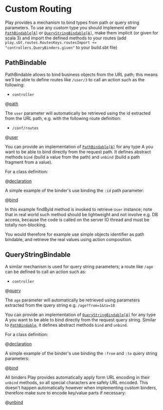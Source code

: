<!--- Copyright (C) from 2022 The Play Framework Contributors <https://github.com/playframework>, 2011-2021 Lightbend Inc. <https://www.lightbend.com> -->

# Custom Routing

Play provides a mechanism to bind types from path or query string parameters. To use any custom type you should implement either [`PathBindable[A]`](api/scala/play/api/mvc/PathBindable.html)  or [`QueryStringBindable[A]`](api/scala/play/api/mvc/QueryStringBindable.html), make them implicit (or given for scala 3) and import the defined methods to your routes (add `play.sbt.routes.RoutesKeys.routesImport += "controllers.QueryBinders.given"` to your build.sbt file) 

## PathBindable

PathBindable allows to bind business objects from the URL path; this means we’ll be able to define routes like `/user/3` to call an action such as the following:

- `controller`

@[path](code/scalaguide/binder/controllers/BinderApplication.scala)

The `user` parameter will automatically be retrieved using the id extracted from the URL path, e.g. with the following route definition:

- `/conf/routes`

@[user](code/scalaguide.binder.routes)

You can provide an implementation of [`PathBindable[A]`](api/scala/play/api/mvc/PathBindable.html) for any type A you want to be able to bind directly from the request path. It defines abstract methods `bind` (build a value from the path) and `unbind` (build a path fragment from a value).

For a class definition:

@[declaration](code/scalaguide/binder/models/User.scala)

A simple example of the binder's use binding the `:id` path parameter:

@[bind](code/scalaguide/binder/models/User.scala)


In this example findById method is invoked to retrieve `User` instance; note that in real world such method should be lightweight and not involve e.g. DB access, because the code is called on the server IO thread and must be totally non-blocking.

You would therefore for example use simple objects identifier as path bindable, and retrieve the real values using action composition.

## QueryStringBindable

A similar mechanism is used for query string parameters; a route like `/age` can be defined to call an action such as:

- `controller`

@[query](code/scalaguide/binder/controllers/BinderApplication.scala)

The `age` parameter will automatically be retrieved using parameters extracted from the query string e.g. `/age?from=1&to=10`

You can provide an implementation of [`QueryStringBindable[A]`](api/scala/play/api/mvc/QueryStringBindable.html) for any type A you want to be able to bind directly from the request query string. Similar to [`PathBindable`](api/scala/play/api/mvc/PathBindable.html), it defines abstract methods `bind` and `unbind`.

For a class definition:

@[declaration](code/scalaguide/binder/models/AgeRange.scala)

A simple example of the binder's use binding the `:from` and `:to` query string parameters:

@[bind](code/scalaguide/binder/models/AgeRange.scala)

All binders Play provides automatically apply form URL encoding in their `unbind` methods, so all special characters are safely URL encoded. This doesn't happen automatically however when implementing custom binders, therefore make sure to encode key/value parts if necessary:

@[unbind](code/scalaguide/binder/models/CartItem.scala)

